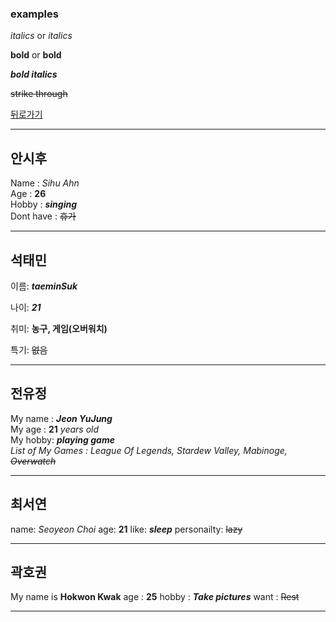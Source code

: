 ### examples

*italics* or _italics_

**bold** or __bold__

**_bold italics_**

~~strike through~~

[뒤로가기](./README.md)

* * *
## 안시후
Name           : *Sihu Ahn*  
Age            : **26**  
Hobby          : **_singing_**  
Dont have      : ~~휴가~~  
  
_ _ _
## 석태민
이름: **_taeminSuk_**

나이: **_21_**

취미: **농구, 게임(오버워치)**

특기: ~~없음~~

_ _ _
## 전유정
My name : **_Jeon YuJung_**   
My age  : **21** *years old*   
My hobby: **_playing game_**   
*List of My Games : League Of Legends, Stardew Valley, Mabinoge, ~~Overwatch~~*

_ _ _
## 최서연
name: *Seoyeon Choi*
age: **21** 
like: **_sleep_** 
personailty: ~~lazy~~
_ _ _
## 곽호권
My name is **Hokwon Kwak**
age : **25**
hobby : **_Take pictures_** 
want : ~~Rest~~  
_ _ _
